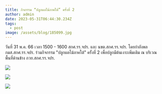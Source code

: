 ```yaml
---
title: กิจกรรม “ปลูกผลไม้ภาคใต้” ครั้งที่ 2
author: admin
date: 2023-05-31T06:44:30.234Z
tags:
  - post
image: /assets/blog/185099.jpg
---
```

วันที่ 31 พ.ค. 66 เวลา 1500 - 1600 สกศ.รร.จปร. และ นขต.สกศ.รร.จปร. โดยกำลังพล กมส.สกศ.รร.จปร. ร่วมกิจกรรม "ปลูกผลไม้ภาคใต้" ครั้งที่ 2 เพื่อปลูกมีต้นเงาะเพิ่มเติม ณ บริเวณพื้นที่ด้านข้าง กวย.สกศ.รร.จปร.

![](/assets/blog/185095.jpg)

![](/assets/blog/185103.jpg)

![](/assets/blog/185090.jpg)